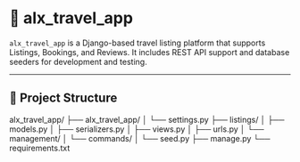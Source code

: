 # 🏡 alx_travel_app

`alx_travel_app` is a Django-based travel listing platform that supports Listings, Bookings, and Reviews. It includes REST API support and database seeders for development and testing.

---

## 📁 Project Structure

alx_travel_app/
├── alx_travel_app/
│ └── settings.py
├── listings/
│ ├── models.py
│ ├── serializers.py
│ ├── views.py
│ ├── urls.py
│ └── management/
│ └── commands/
│ └── seed.py
├── manage.py
└── requirements.txt

